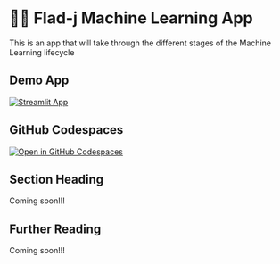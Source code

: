 # 👨‍🔬 Flad-j Machine Learning App


This is an app that will take through the different stages of the Machine Learning lifecycle
## Demo App

[![Streamlit App](https://static.streamlit.io/badges/streamlit_badge_black_white.svg)](https://fladj-machinelearning.streamlit.app/)

## GitHub Codespaces

[![Open in GitHub Codespaces](https://github.com/codespaces/badge.svg)](https://codespaces.new/streamlit/app-starter-kit?quickstart=1)

## Section Heading

Coming soon!!!

## Further Reading

Coming soon!!!
